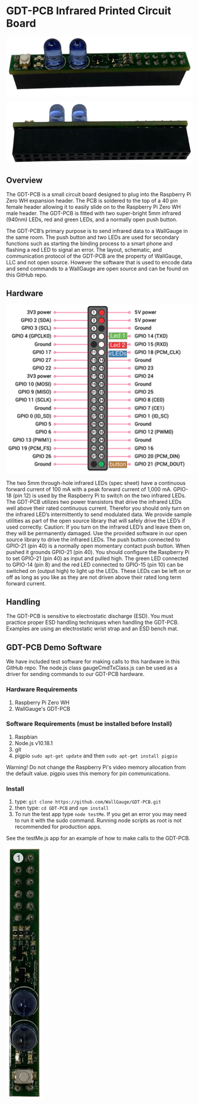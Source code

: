 # GDT-PCB Infrared Printed Circuit Board

![pic](./pics/gdt-PCB.png)

![pic](./pics/gdt-PCB_bottom.png)

## Overview

The GDT-PCB is a small circuit board designed to plug into the Raspberry Pi Zero WH expansion header.  The PCB is soldered to the top of a 40 pin female header allowing it to easily slide on to the Raspberry Pi Zero WH male header. The GDT-PCB is fitted with two super-bright 5mm infrared (940nm) LEDs, red and green LEDs, and a normally open push button.

The GDT-PCB’s primary purpose is to send infrared data to a WallGauge in the same room. The push button and two LEDs are used for secondary functions such as starting the binding process to a smart phone and flashing a red LED to signal an error.  The layout, schematic, and communication protocol of the GDT-PCB are the property of WallGauge, LLC and not open source.  However the software that is used to encode data and send commands to a WallGauge are open source and can be found on this GitHub repo.

## Hardware

![pic](./pics/ird-PCB_Header.png)

The two 5mm through-hole infrared LEDs (spec sheet) have a continuous forward current of 100 mA with a peak forward current of 1,000 mA.  GPIO-18 (pin 12) is used by the Raspberry Pi to switch on the two infrared LEDs.  The GDT-PCB utilizes two power transistors that drive the infrared LEDs well above their rated continuous current.  Therefor you should only turn on the infrared LED’s intermittently to send modulated data. We provide sample utilities as part of the open source library that will safely drive the LED’s if used correctly. 
Caution: If you turn on the infrared LED’s and leave them on, they will be permanently damaged.  Use the provided software in our open source library to drive the infrared LEDs.
The push button connected to GPIO-21 (pin 40) is a normally open momentary contact push button.  When pushed it grounds GPIO-21 (pin 40). You should configure the Raspberry Pi to set GPIO-21 (pin 40) as input and pulled high. The green LED connected to GPIO-14 (pin 8) and the red LED connected to GPIO-15 (pin 10) can be switched on (output high) to light up the LEDs.  These LEDs can be left on or off as long as you like as they are not driven above their rated long term forward current. 

## Handling

The GDT-PCB is sensitive to electrostatic discharge (ESD).  You must practice proper ESD handling techniques when handling the GDT-PCB.  Examples are using an electrostatic wrist strap and an ESD bench mat. 

## GDT-PCB Demo Software

We have included test software for making calls to this hardware in this GitHub repo.  The node.js class gaugeCmdTxClass.js can be used as a driver for sending commands to our GDT-PCB hardware.

### Hardware Requirements

1. Raspberry Pi Zero WH
1. WallGauge's GDT-PCB

### Software Requirements (must be installed before Install)

1. Raspbian
2. Node.js v10.18.1
3. git
4. pigpio `sudo apt-get update` and then `sudo apt-get install pigpio`

Warning! Do not change the Raspberry Pi's video memory allocation from the default value.  pigpio uses this memory for pin communications.

### Install

1) type: `git clone https://github.com/WallGauge/GDT-PCB.git`
2) then type: `cd GDT-PCB` and `npm install`
3) To run the test app type `node testMe`. If you get an error you may need to run it with the sudo command.  Running node scripts as root is not recommended for production apps.  

See the testMe.js app for an example of how to make calls to the GDT-PCB.

![pic](./pics/gdt-pcb_pin1.png)
